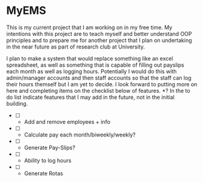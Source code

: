# MyEMS

This is my current project that I am working on in my free time. My intentions with this project are to teach myself and better understand OOP principles and to prepare me for another project that I plan on undertaking in
the near future as part of research club at University.

I plan to make a system that would replace something like an excel spreadsheet, as well as something that is capable of filling out payslips each month as well as logging hours. Potentially I would do this with admin/manager accounts
and then staff accounts so that the staff can log their hours themself but I am yet to decide. I look forward to putting more on here and completing items on the checklist below of features. *? In the to do list indicate features that I may add in the future, not in the initial building.

- [ ] - Add and remove employees + info
- [ ] - Calculate pay each month/biweekly/weekly?
- [ ] - Generate Pay-Slips?
- [ ] - Ability to log hours
- [ ] - Generate Rotas
